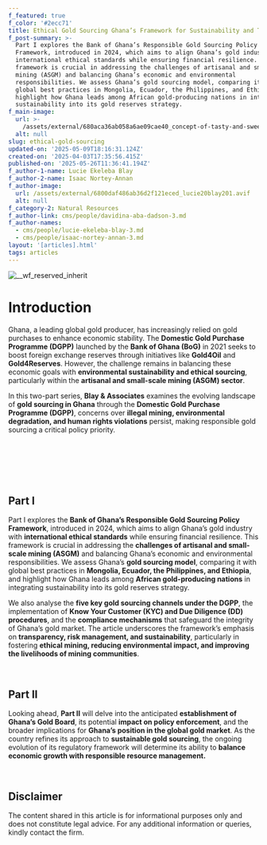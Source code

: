 ```yaml
---
f_featured: true
f_color: '#2ecc71'
title: Ethical Gold Sourcing Ghana’s Framework for Sustainability and Transparency.
f_post-summary: >-
  Part I explores the Bank of Ghana’s Responsible Gold Sourcing Policy
  Framework, introduced in 2024, which aims to align Ghana’s gold industry with
  international ethical standards while ensuring financial resilience. This
  framework is crucial in addressing the challenges of artisanal and small-scale
  mining (ASGM) and balancing Ghana’s economic and environmental
  responsibilities. We assess Ghana’s gold sourcing model, comparing it with
  global best practices in Mongolia, Ecuador, the Philippines, and Ethiopia, and
  highlight how Ghana leads among African gold-producing nations in integrating
  sustainability into its gold reserves strategy.
f_main-image:
  url: >-
    /assets/external/680aca36ab058a6ae09cae40_concept-of-tasty-and-sweet-food-chocolate-2023-11-27-04-57-34-utc.webp
  alt: null
slug: ethical-gold-sourcing
updated-on: '2025-05-09T18:16:31.124Z'
created-on: '2025-04-03T17:35:56.415Z'
published-on: '2025-05-26T11:36:41.194Z'
f_author-1-name: Lucie Ekeleba Blay
f_author-2-name: Isaac Nortey-Annan
f_author-image:
  url: /assets/external/6800daf486ab36d2f121eced_lucie20blay201.avif
  alt: null
f_category-2: Natural Resources
f_author-link: cms/people/davidina-aba-dadson-3.md
f_author-names:
  - cms/people/lucie-ekeleba-blay-3.md
  - cms/people/isaac-nortey-annan-3.md
layout: '[articles].html'
tags: articles
---
```


![__wf_reserved_inherit](/assets/external/680accf93e32f4420649264e_golden-stones-on-marble-isolated-on-black-2024-11-17-22-50-55-utc.webp)

Introduction
============

Ghana, a leading global gold producer, has increasingly relied on gold purchases to enhance economic stability. The **Domestic Gold Purchase Programme (DGPP)** launched by the **Bank of Ghana (BoG)** in 2021 seeks to boost foreign exchange reserves through initiatives like **Gold4Oil** and **Gold4Reserves**. However, the challenge remains in balancing these economic goals with **environmental sustainability and ethical sourcing**, particularly within the **artisanal and small-scale mining (ASGM) sector**.

In this two-part series, **Blay & Associates** examines the evolving landscape of **gold sourcing in Ghana** through the **Domestic Gold Purchase Programme (DGPP)**, concerns over **illegal mining, environmental degradation, and human rights violations** persist, making responsible gold sourcing a critical policy priority.

‍

‍

‍

Part I
------

Part I explores the **Bank of Ghana’s Responsible Gold Sourcing Policy Framework**, introduced in 2024, which aims to align Ghana’s gold industry with **international ethical standards** while ensuring financial resilience. This framework is crucial in addressing the **challenges of artisanal and small-scale mining (ASGM)** and balancing Ghana’s economic and environmental responsibilities. We assess Ghana’s **gold sourcing model**, comparing it with global best practices in **Mongolia, Ecuador, the Philippines, and Ethiopia**, and highlight how Ghana leads among **African gold-producing nations** in integrating sustainability into its gold reserves strategy.

We also analyse the **five key gold sourcing channels under the DGPP**, the implementation of **Know Your Customer (KYC) and Due Diligence (DD) procedures**, and the **compliance mechanisms** that safeguard the integrity of Ghana’s gold market. The article underscores the framework’s emphasis on **transparency, risk management, and sustainability**, particularly in fostering **ethical mining, reducing environmental impact, and improving the livelihoods of mining communities**.

‍

Part II
-------

Looking ahead, **Part II** will delve into the anticipated **establishment of Ghana’s Gold Board**, its potential **impact on policy enforcement**, and the broader implications for **Ghana’s position in the global gold market**. As the country refines its approach to **sustainable gold sourcing**, the ongoing evolution of its regulatory framework will determine its ability to **balance economic growth with responsible resource management.**

‍

Disclaimer
----------

The content shared in this article is for informational purposes only and does not constitute legal advice. For any additional information or queries, kindly contact the firm.

‍
